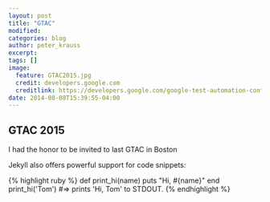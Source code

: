 ```yaml
---
layout: post
title: "GTAC"
modified:
categories: blog
author: peter_krauss
excerpt:
tags: []
image:
  feature: GTAC2015.jpg
  credit: developers.google.com
  creditlink: https://developers.google.com/google-test-automation-conference/2015/
date: 2014-08-08T15:39:55-04:00
---
```


## GTAC 2015

I had the honor to be invited to last GTAC in Boston

Jekyll also offers powerful support for code snippets:

{% highlight ruby %}
def print_hi(name)
  puts "Hi, #{name}"
end
print_hi('Tom')
#=> prints 'Hi, Tom' to STDOUT.
{% endhighlight %}

